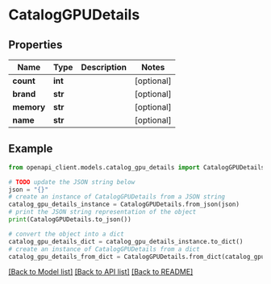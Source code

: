 # CatalogGPUDetails


## Properties

Name | Type | Description | Notes
------------ | ------------- | ------------- | -------------
**count** | **int** |  | [optional] 
**brand** | **str** |  | [optional] 
**memory** | **str** |  | [optional] 
**name** | **str** |  | [optional] 

## Example

```python
from openapi_client.models.catalog_gpu_details import CatalogGPUDetails

# TODO update the JSON string below
json = "{}"
# create an instance of CatalogGPUDetails from a JSON string
catalog_gpu_details_instance = CatalogGPUDetails.from_json(json)
# print the JSON string representation of the object
print(CatalogGPUDetails.to_json())

# convert the object into a dict
catalog_gpu_details_dict = catalog_gpu_details_instance.to_dict()
# create an instance of CatalogGPUDetails from a dict
catalog_gpu_details_from_dict = CatalogGPUDetails.from_dict(catalog_gpu_details_dict)
```
[[Back to Model list]](../README.md#documentation-for-models) [[Back to API list]](../README.md#documentation-for-api-endpoints) [[Back to README]](../README.md)


